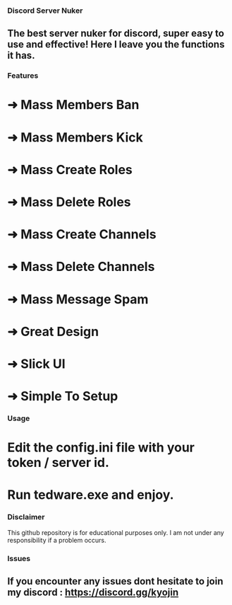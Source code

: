 ### Discord Server Nuker

## The best server nuker for discord, super easy to use and effective! Here I leave you the functions it has.

### Features

# ➜  Mass Members Ban
# ➜  Mass Members Kick
# ➜  Mass Create Roles
# ➜  Mass Delete Roles
# ➜  Mass Create Channels
# ➜  Mass Delete Channels
# ➜  Mass Message Spam
# ➜  Great Design
# ➜  Slick UI
# ➜  Simple To Setup

### Usage

# Edit the config.ini file with your token / server id.
# Run tedware.exe and enjoy.

### Disclaimer
This github repository is for educational purposes only. I am not under any responsibility if a problem occurs.

### Issues

## If you encounter any issues dont hesitate to join my discord : https://discord.gg/kyojin
